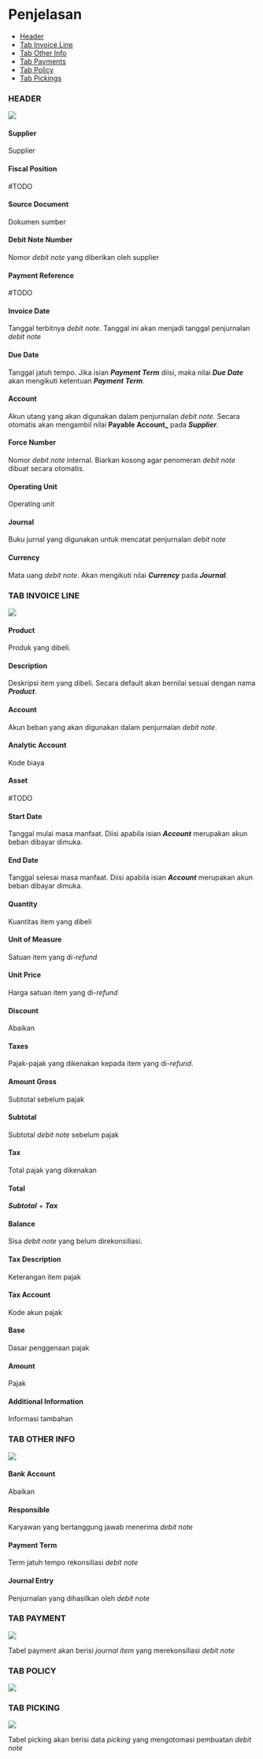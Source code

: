 # Penjelasan

* [Header](#bagian-header)
* [Tab Invoice Line](#bagian-invoice-line)
* [Tab Other Info](#bagian-other-info)
* [Tab Payments](#bagian-payment)
* [Tab Policy](#bagian-policy)
* [Tab Pickings](#bagian-picking)

### <a name="bagian-header">HEADER</a>

![](../../img/debit-note/penjelasan-header.png)

#### <a name="field-partner">Supplier</a>

Supplier

#### <a name="field-fiscal-position">Fiscal Position</a>

#TODO

#### <a name="field-source-document">Source Document</a>

Dokumen sumber

#### <a name="field-debit-note-number">Debit Note Number</a>

Nomor *debit note* yang diberikan oleh supplier

#### <a name="field-payment-reference">Payment Reference</a>

#TODO

#### <a name="field-invoice-date">Invoice Date</a>

Tanggal terbitnya *debit note*. Tanggal ini akan menjadi tanggal penjurnalan *debit note*

#### <a name="field-due-date">Due Date</a>

Tanggal jatuh tempo. Jika isian **_Payment Term_** diisi, maka nilai **_Due Date_** akan mengikuti ketentuan **_Payment Term_**.

#### <a name="field-account">Account</a>

Akun utang yang akan digunakan dalam penjurnalan *debit note*. Secara otomatis akan mengambil nilai **Payable Account_** pada **_Supplier_**.

#### <a name="field-force-number">Force Number</a>

Nomor *debit note* internal. Biarkan kosong agar penomeran *debit note* dibuat secara otomatis.

#### <a name="field-ou">Operating Unit</a>

Operating unit

#### <a name="field-journal">Journal</a>

Buku jurnal yang digunakan untuk mencatat penjurnalan *debit note*

#### <a name="field-currency">Currency</a>

Mata uang *debit note*. Akan mengikuti nilai **_Currency_** pada **_Journal_**.

### <a name="bagian-invoice-line">TAB INVOICE LINE</a>

![](../../img/debit-note/penjelasan-tab-invoice-line.png)

#### <a name="field-product">Product</a>

Produk yang dibeli.

#### <a name="field-description">Description</a>

Deskripsi item yang dibeli. Secara default akan bernilai sesuai dengan nama **_Product_**.

#### <a name="field-account-line">Account</a>

Akun beban yang akan digunakan dalam penjurnalan *debit note*.

#### <a name="field-aa">Analytic Account</a>

Kode biaya

#### <a name="field-asset">Asset</a>

#TODO

#### <a name="field-start-date">Start Date</a>

Tanggal mulai masa manfaat. Diisi apabila isian **_Account_** merupakan akun beban dibayar dimuka.

#### <a name="field-end-date">End Date</a>

Tanggal selesai masa manfaat. Diisi apabila isian **_Account_** merupakan akun beban dibayar dimuka.

#### <a name="field-qty">Quantity</a>

Kuantitas item yang dibeli

#### <a name="field-uom">Unit of Measure</a>

Satuan item yang di-*refund*

#### <a name="field-asset">Unit Price</a>

Harga satuan item yang di-*refund*

#### <a name="field-discount">Discount</a>

Abaikan

#### <a name="field-taxes">Taxes</a>

Pajak-pajak yang dikenakan kepada item yang di-*refund*.

#### <a name="field-amount-gross">Amount Gross</a>

Subtotal sebelum pajak

#### <a name="field-subtotal">Subtotal</a>

Subtotal *debit note* sebelum pajak

#### <a name="field-tax">Tax</a>

Total pajak yang dikenakan

#### <a name="field-total">Total</a>

**_Subtotal_** + **_Tax_**

#### <a name="field-balance">Balance</a>

Sisa *debit note* yang belum direkonsiliasi.

#### <a name="field-tax-description">Tax Description</a>

Keterangan item pajak

#### <a name="field-tax-account">Tax Account</a>

Kode akun pajak

#### <a name="field-base">Base</a>

Dasar penggenaan pajak

#### <a name="field-tax-amount">Amount</a>

Pajak

#### <a name="field-info">Additional Information</a>

Informasi tambahan

### <a name="bagian-other-info">TAB OTHER INFO</a>

![](../../img/debit-note/penjelasan-tab-other-info.png)

#### <a name="field-bank-acc">Bank Account</a>

Abaikan

#### <a name="field-salesperson">Responsible</a>

Karyawan yang bertanggung jawab menerima *debit note*

#### <a name="field-payment-term">Payment Term</a>

Term jatuh tempo rekonsiliasi *debit note*

#### <a name="field-journal-entry">Journal Entry</a>

Penjurnalan yang dihasilkan oleh *debit note*

### <a name="bagian-payment">TAB PAYMENT</a>

![](../../img/debit-note/penjelasan-tab-payment.png)

Tabel payment akan berisi *journal item* yang merekonsiliasi *debit note*

### <a name="bagian-policy">TAB POLICY</a>

![](../../img/debit-note/penjelasan-tab-policy.png)

### <a name="bagian-picking">TAB PICKING</a>

![](../../img/debit-note/penjelasan-tab-picking.png)

Tabel picking akan berisi data *picking* yang mengotomasi pembuatan *debit note*

